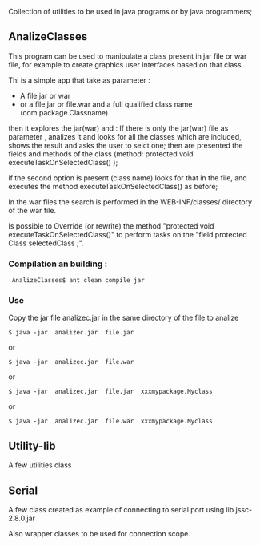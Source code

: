 Collection of utilities to be used in java programs or by java programmers;

## AnalizeClasses
This program can be used to manipulate a class present in jar file or war file, for example to create graphics user interfaces based on that class .


Thi is a simple app that take as parameter :
- A file jar or war
- or a file.jar or file.war and a full qualified class name (com.package.Classname)

then it explores the jar(war) and :
If there is only the jar(war) file as parameter , analizes it and looks for all the classes which are included, shows the result and asks the user to selct one; then are presented the fields and methods of the class (method: protected void executeTaskOnSelectedClass() );

if the second option is present (class name) looks for that in the file, and executes the method executeTaskOnSelectedClass() as before;

In the war files the search is performed in the WEB-INF/classes/ directory of the war file.

Is possible to Override (or rewrite) the method  "protected void executeTaskOnSelectedClass()" to perform tasks on the "field 	protected Class selectedClass ;".




### Compilation an building :

` AnalizeClasses$ ant clean compile jar`
### Use
Copy the jar file analizec.jar in the same directory of the file to analize

`$ java -jar  analizec.jar  file.jar`

or

`$ java -jar  analizec.jar  file.war`

or

`$ java -jar  analizec.jar  file.jar  xxxmypackage.Myclass`

or

`$ java -jar  analizec.jar  file.war  xxxmypackage.Myclass`


## Utility-lib

A few utilities class


## Serial

A few class created as example of connecting to serial port using lib jssc-2.8.0.jar

Also wrapper classes to be used for connection scope.
 
